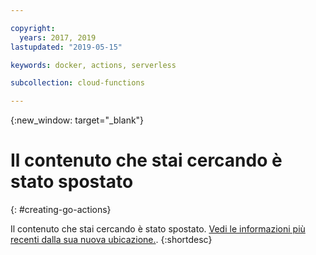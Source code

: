 ```yaml
---

copyright:
  years: 2017, 2019
lastupdated: "2019-05-15"

keywords: docker, actions, serverless

subcollection: cloud-functions

---
```


{:new_window: target="_blank"}
# Il contenuto che stai cercando è stato spostato
{: #creating-go-actions}

Il contenuto che stai cercando è stato spostato. [Vedi le informazioni più recenti dalla sua nuova ubicazione.](/docs/openwhisk?topic=cloud-functions-prep#prep_go).
{:shortdesc}
